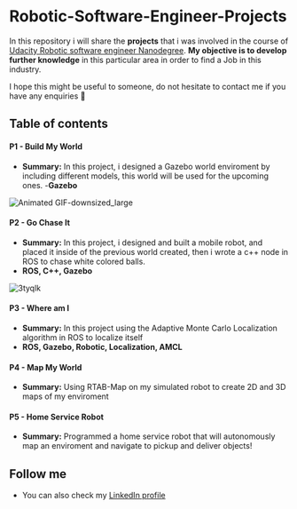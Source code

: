 # Robotic-Software-Engineer-Projects

In this repository i will share the **projects** that i was involved in the course of [Udacity Robotic software engineer Nanodegree](https://www.udacity.com/course/robotics-software-engineer--nd209). **My objective is to develop further knowledge** in this particular area in order to find a Job in this industry. 

I hope this might be useful to someone, do not hesitate to contact me if you have any enquiries :punch:

## Table of contents

#### P1 - **Build My World** 
- **Summary:** In this project, i designed a Gazebo world enviroment by including different models, this world will be used for the upcoming ones.
-**Gazebo**

![Animated GIF-downsized_large](https://user-images.githubusercontent.com/51816415/77524591-820ccb80-6e7f-11ea-98c4-4b86c8cf0b98.gif)


#### P2 - **Go Chase It** 
- **Summary:** In this project, i designed and built a mobile robot, and placed it inside of the previous world created, then i wrote a c++ node in ROS to chase white colored balls.
- **ROS, C++, Gazebo**

![3tyqlk](https://user-images.githubusercontent.com/51816415/77527034-61467500-6e83-11ea-9efb-9e82f013c955.gif)

#### P3 - **Where am I** 
- **Summary:** In this project using the Adaptive Monte Carlo Localization algorithm in ROS to localize itself
- **ROS, Gazebo, Robotic, Localization, AMCL**
#### P4 - **Map My World** 
- **Summary:** Using RTAB-Map on my simulated robot to create 2D and 3D maps of my enviroment

#### P5 - **Home Service Robot** 
- **Summary:** Programmed a home service robot that will autonomously map an enviroment and navigate to pickup and deliver objects!

## Follow me

- You can also check my [LinkedIn profile](https://www.linkedin.com/in/marcos-albetman-414473170/)
